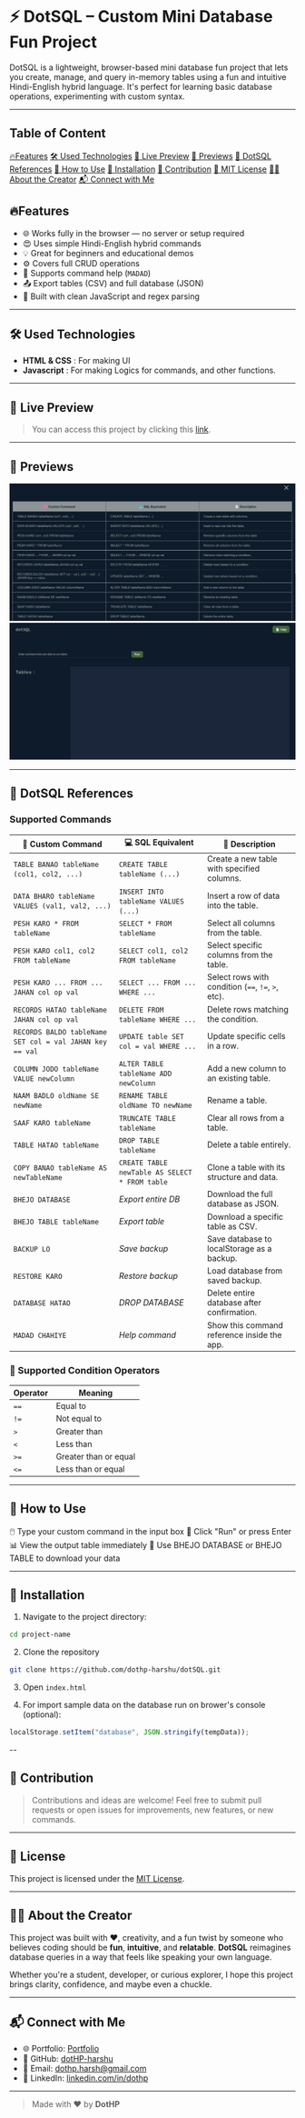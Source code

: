 # ⚡ DotSQL – Custom Mini Database Fun Project

DotSQL is a lightweight, browser-based mini database fun project that lets you create, manage, and query in-memory tables using a fun and intuitive Hindi-English hybrid language. It's perfect for learning basic database operations, experimenting with custom syntax.

---

## Table of Content

[🔥Features](#features)
[🛠️ Used Technologies](#️-used-technologies)
[🔗 Live Preview](#-live-preview)
[📸 Previews](#-previews)
[📘 DotSQL References](#-dotsql-references)
[🧠 How to Use](#-how-to-use)
[🚀 Installation](#-installation)
[🤝 Contribution](#-contribution)
[📜  MIT License](#-license)
[👨‍💻 About the Creator](#-about-the-creator)
[📬 Connect with Me](#-connect-with-me)


## 🔥Features

- 🌐 Works fully in the browser — no server or setup required
- 😍 Uses simple Hindi-English hybrid commands
- 💡 Great for beginners and educational demos
- ⚙️ Covers full CRUD operations
- 🧠 Supports command help (`MADAD`)
- 📤 Export tables (CSV) and full database (JSON)
- 🧪 Built with clean JavaScript and regex parsing

---

## 🛠️ Used Technologies

- **HTML & CSS** : For making UI
- **Javascript** : For making Logics for commands, and other functions.

---

## 🔗 Live Preview

> You can access this project by clicking this [link](https://dothp-harshu.github.io/dotSQL/ "Click").

---

## 📸 Previews

![Preview](./assets/images/preview_1.png "Preview")
![Preview](./assets/images/preview_2.png "Preview")

---

## 📘 DotSQL References

### Supported Commands

| 🧠 Custom Command                                        | 💻 SQL Equivalent                              | 📄 Description                                     |
| -------------------------------------------------------- | ---------------------------------------------- | -------------------------------------------------- |
| `TABLE BANAO tableName (col1, col2, ...)`                | `CREATE TABLE tableName (...)`                 | Create a new table with specified columns.         |
| `DATA BHARO tableName VALUES (val1, val2, ...)`          | `INSERT INTO tableName VALUES (...)`           | Insert a row of data into the table.               |
| `PESH KARO * FROM tableName`                             | `SELECT * FROM tableName`                      | Select all columns from the table.                 |
| `PESH KARO col1, col2 FROM tableName`                    | `SELECT col1, col2 FROM tableName`             | Select specific columns from the table.            |
| `PESH KARO ... FROM ... JAHAN col op val`                | `SELECT ... FROM ... WHERE ...`                | Select rows with condition (`==`, `!=`, `>`, etc). |
| `RECORDS HATAO tableName JAHAN col op val`               | `DELETE FROM tableName WHERE ...`              | Delete rows matching the condition.                |
| `RECORDS BALDO tableName SET col = val JAHAN key == val` | `UPDATE table SET col = val WHERE ...`         | Update specific cells in a row.                    |
| `COLUMN JODO tableName VALUE newColumn`                  | `ALTER TABLE tableName ADD newColumn`          | Add a new column to an existing table.             |
| `NAAM BADLO oldName SE newName`                          | `RENAME TABLE oldName TO newName`              | Rename a table.                                    |
| `SAAF KARO tableName`                                    | `TRUNCATE TABLE tableName`                     | Clear all rows from a table.                       |
| `TABLE HATAO tableName`                                  | `DROP TABLE tableName`                         | Delete a table entirely.                           |
| `COPY BANAO tableName AS newTableName`                   | `CREATE TABLE newTable AS SELECT * FROM table` | Clone a table with its structure and data.         |
| `BHEJO DATABASE`                                         | _Export entire DB_                             | Download the full database as JSON.                |
| `BHEJO TABLE tableName`                                  | _Export table_                                 | Download a specific table as CSV.                  |
| `BACKUP LO`                                              | _Save backup_                                  | Save database to localStorage as a backup.         |
| `RESTORE KARO`                                           | _Restore backup_                               | Load database from saved backup.                   |
| `DATABASE HATAO`                                         | _DROP DATABASE_                                | Delete entire database after confirmation.         |
| `MADAD CHAHIYE`                                          | _Help command_                                 | Show this command reference inside the app.        |

### 🧪 Supported Condition Operators

| Operator | Meaning               |
| -------- | --------------------- |
| `==`     | Equal to              |
| `!=`     | Not equal to          |
| `>`      | Greater than          |
| `<`      | Less than             |
| `>=`     | Greater than or equal |
| `<=`     | Less than or equal    |

---

## 🧠 How to Use

🖱️ Type your custom command in the input box
🧪 Click "Run" or press Enter
📊 View the output table immediately
💾 Use BHEJO DATABASE or BHEJO TABLE to download your data

---

## 🚀 Installation 

1. Navigate to the project directory:

```bash
cd project-name
```

2. Clone the repository

```bash
git clone https://github.com/dothp-harshu/dotSQL.git
```

3. Open `index.html`

4. For import sample data on the database run on brower's console (optional):

```js
localStorage.setItem("database", JSON.stringify(tempData));
```

--

## 🤝 Contribution

> Contributions and ideas are welcome! Feel free to submit pull requests or open issues for improvements, new features, or new commands.


---

## 📜 License

This project is licensed under the [MIT License](LICENSE).


---

## 👨‍💻 About the Creator

This project was built with ❤️, creativity, and a fun twist by someone who believes coding should be **fun**, **intuitive**, and **relatable**. **DotSQL** reimagines database queries in a way that feels like speaking your own language.

Whether you're a student, developer, or curious explorer, I hope this project brings clarity, confidence, and maybe even a chuckle.

---

## 📬 Connect with Me

- 🌐 Portfolio: [Portfolio](https://dothp-harshu.github.io/portfolio)
- 🐙 GitHub: [dotHP-harshu](https://github.com/dothp-harshu)
- 📧 Email: [dothp.harsh@gmail.com](mailto:dothp.harsh@gmail.com)
- 💬 LinkedIn: [linkedin.com/in/dothp](https://linkedin.com/in/dothp)

---

>Made with ❤️ by **DotHP**
